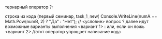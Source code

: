 тернарный оператор ?:

строка из кода (первый семинар, task_1_new)
Console.WriteLine(numA == Math.Pow(numB, 2) ? "Да" : "Нет"); 
// <условие> вопрос ? далее идут возможные варианты выполнения <вариант 1> : или, если он ложь <вариант 2>
//этот оператор упрощает написание кода